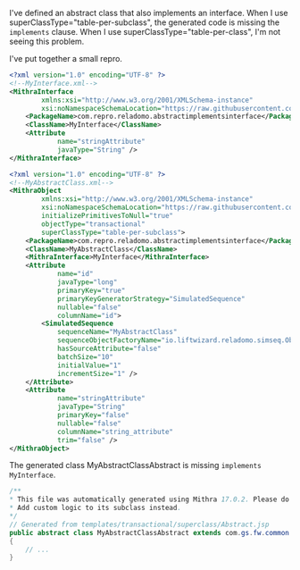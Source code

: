I've defined an abstract class that also implements an interface. When I use superClassType="table-per-subclass", the generated code is missing the `implements` clause. When I use superClassType="table-per-class", I'm not seeing this problem.

I've put together a small repro.

```xml
<?xml version="1.0" encoding="UTF-8" ?>
<!--MyInterface.xml-->
<MithraInterface
        xmlns:xsi="http://www.w3.org/2001/XMLSchema-instance"
        xsi:noNamespaceSchemaLocation="https://raw.githubusercontent.com/goldmansachs/reladomo/master/reladomogen/src/main/xsd/mithraobject.xsd">
    <PackageName>com.repro.reladomo.abstractimplementsinterface</PackageName>
    <ClassName>MyInterface</ClassName>
    <Attribute
            name="stringAttribute"
            javaType="String" />
</MithraInterface>
```

```xml
<?xml version="1.0" encoding="UTF-8" ?>
<!--MyAbstractClass.xml-->
<MithraObject
        xmlns:xsi="http://www.w3.org/2001/XMLSchema-instance"
        xsi:noNamespaceSchemaLocation="https://raw.githubusercontent.com/goldmansachs/reladomo/master/reladomogen/src/main/xsd/mithraobject.xsd"
        initializePrimitivesToNull="true"
        objectType="transactional"
        superClassType="table-per-subclass">
    <PackageName>com.repro.reladomo.abstractimplementsinterface</PackageName>
    <ClassName>MyAbstractClass</ClassName>
    <MithraInterface>MyInterface</MithraInterface>
    <Attribute
            name="id"
            javaType="long"
            primaryKey="true"
            primaryKeyGeneratorStrategy="SimulatedSequence"
            nullable="false"
            columnName="id">
        <SimulatedSequence
            sequenceName="MyAbstractClass"
            sequenceObjectFactoryName="io.liftwizard.reladomo.simseq.ObjectSequenceObjectFactory"
            hasSourceAttribute="false"
            batchSize="10"
            initialValue="1"
            incrementSize="1" />
    </Attribute>
    <Attribute
            name="stringAttribute"
            javaType="String"
            primaryKey="false"
            nullable="false"
            columnName="string_attribute"
            trim="false" />
</MithraObject>
```

The generated class MyAbstractClassAbstract is missing `implements MyInterface`.

```java
/**
* This file was automatically generated using Mithra 17.0.2. Please do not modify it.
* Add custom logic to its subclass instead.
*/
// Generated from templates/transactional/superclass/Abstract.jsp
public abstract class MyAbstractClassAbstract extends com.gs.fw.common.mithra.superclassimpl.MithraTransactionalObjectImpl
{
    // ...
}
```
